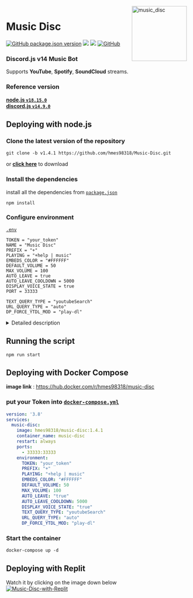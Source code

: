 <img width="150" height="150" align="right" style="float: right; margin: 0 10px 0 0;" alt="music_disc" src="public/imgs/logo2.png">

# Music Disc 

<a href="https://github.com/hmes98318/Music-Disc/releases"><img alt="GitHub package.json version" src="https://img.shields.io/github/package-json/v/hmes98318/Music-Disc?style=for-the-badge"></a> 
<a href="https://discord.js.org/"><img src="https://img.shields.io/badge/Discord.JS-v14-blue?style=for-the-badge&logo=DISCORD" /></a> 
<a href="https://nodejs.org/"><img src="https://img.shields.io/badge/Node.JS->=16.13.0-brightgreen?style=for-the-badge&logo=Node.js"></a> 
<a href="https://github.com/hmes98318/Music-Disc/blob/main/LICENSE"><img alt="GitHub" src="https://img.shields.io/github/license/hmes98318/Music-Disc?style=for-the-badge&color=brightgreen"></a>  

### Discord.js v14 Music Bot  
Supports **YouTube**, **Spotify**, **SoundCloud** streams.


### Reference version  
[**node.js  `v18.15.0`**](https://nodejs.org/en/)  
[**discord.js  `v14.9.0`**](https://www.npmjs.com/package/discord.js)  


## Deploying with node.js

### Clone the latest version of the repository
```
git clone -b v1.4.1 https://github.com/hmes98318/Music-Disc.git
```
or [**click here**](https://github.com/hmes98318/Music-Disc/releases) to download  


### Install the dependencies
install all the dependencies from [`package.json`](./package.json)  
```
npm install
```

### Configure environment
[`.env`](./.env) 
```env
TOKEN = "your_token"
NAME = "Music Disc"
PREFIX = "+"
PLAYING = "+help | music"
EMBEDS_COLOR = "#FFFFFF"
DEFAULT_VOLUME = 50
MAX_VOLUME = 100
AUTO_LEAVE = true
AUTO_LEAVE_COOLDOWN = 5000
DISPLAY_VOICE_STATE = true
PORT = 33333

TEXT_QUERY_TYPE = "youtubeSearch"
URL_QUERY_TYPE = "auto"
DP_FORCE_YTDL_MOD = "play-dl"
```

<details> 
  <summary>Detailed description</summary>

  **`AUTO_LEAVE`** : After the music finished, can choose whether let the bot leave voice channel automatically or not.  
  **`AUTO_LEAVE_COOLDOWN`** : Timer for auto disconnect(ms).  
  **`DISPLAY_VOICE_STATE`** : Show voice channel status updates.   
  </br>
  
  **`TEXT_QUERY_TYPE`** : The default search engine for text search.  
  The following are the available options for **TEXT_QUERY_TYPE**:
    <pre>
      autoSearch, youtubeSearch, spotifySearch, soundcloudSearch, appleMusicSearch
    </pre>

  **`URL_QUERY_TYPE`** : The default search engine for links.  
  The following are the available options for **URL_QUERY_TYPE**:
    <pre>
      auto, youtube, spotifySong soundcloud, appleMusicSong
    </pre>

  **`DP_FORCE_YTDL_MOD`** : Streaming extractor settings. The default streaming library used is **play-dl**.  
  If you want to use another library, you can install one of the following libraries and change the `DP_FORCE_YTDL_MOD` setting.  
    <pre>
      $ npm install ytdl-core
      $ npm install @distube/ytdl-core
    </pre>
</details>



## Running the script 
```
npm run start
```


## Deploying with Docker Compose  
**image link** : https://hub.docker.com/r/hmes98318/music-disc  
### put your Token into [`docker-compose.yml`](./docker-compose.yml)
```yml
version: '3.8'
services:
  music-disc:
    image: hmes98318/music-disc:1.4.1
    container_name: music-disc
    restart: always
    ports:
      - 33333:33333
    environment:
      TOKEN: "your_token"
      PREFIX: "+"
      PLAYING: "+help | music"
      EMBEDS_COLOR: "#FFFFFF"
      DEFAULT_VOLUME: 50
      MAX_VOLUME: 100
      AUTO_LEAVE: "true"
      AUTO_LEAVE_COOLDOWN: 5000
      DISPLAY_VOICE_STATE: "true"
      TEXT_QUERY_TYPE: "youtubeSearch"
      URL_QUERY_TYPE: "auto"
      DP_FORCE_YTDL_MOD: "play-dl"
```

### Start the container  
```
docker-compose up -d
```


## Deploying with Replit  
Watch it by clicking on the image down below  
[![Music-Disc-with-Replit](https://img.youtube.com/vi/WH5aSHIebcc/0.jpg)](https://youtu.be/WH5aSHIebcc)  


